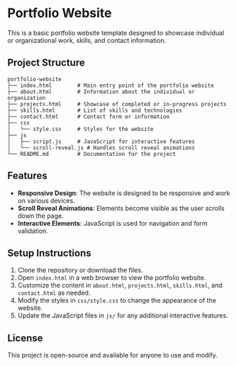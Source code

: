 # Portfolio Website

This is a basic portfolio website template designed to showcase individual or organizational work, skills, and contact information.

## Project Structure

```
portfolio-website
├── index.html        # Main entry point of the portfolio website
├── about.html        # Information about the individual or organization
├── projects.html     # Showcase of completed or in-progress projects
├── skills.html       # List of skills and technologies
├── contact.html      # Contact form or information
├── css
│   └── style.css     # Styles for the website
├── js
│   ├── script.js     # JavaScript for interactive features
│   └── scroll-reveal.js # Handles scroll reveal animations
└── README.md         # Documentation for the project
```

## Features

- **Responsive Design**: The website is designed to be responsive and work on various devices.
- **Scroll Reveal Animations**: Elements become visible as the user scrolls down the page.
- **Interactive Elements**: JavaScript is used for navigation and form validation.

## Setup Instructions

1. Clone the repository or download the files.
2. Open `index.html` in a web browser to view the portfolio website.
3. Customize the content in `about.html`, `projects.html`, `skills.html`, and `contact.html` as needed.
4. Modify the styles in `css/style.css` to change the appearance of the website.
5. Update the JavaScript files in `js/` for any additional interactive features.

## License

This project is open-source and available for anyone to use and modify.